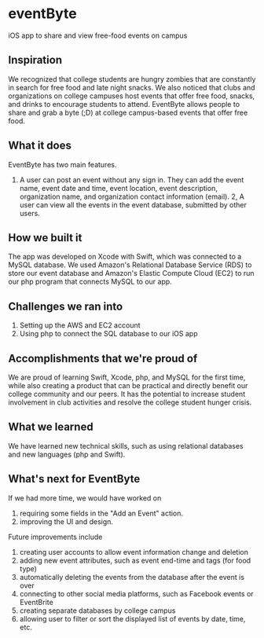 # eventByte
iOS app to share and view free-food events on campus

## Inspiration
We recognized that college students are hungry zombies that are constantly in search for free food and late night snacks. We also noticed that clubs and organizations on college campuses host events that offer free food, snacks, and drinks to encourage students to attend. EventByte allows people to share and grab a byte (;D) at college campus-based events that offer free food.

## What it does
EventByte has two main features.
1. A user can post an event without any sign in. They can add the event name, event date and time, event location, event description, organization name, and organization contact information (email).
2, A user can view all the events in the event database, submitted by other users.

## How we built it
The app was developed on Xcode with Swift, which was connected to a MySQL database. We used Amazon's Relational Database Service (RDS) to store our event database and Amazon's Elastic Compute Cloud (EC2) to run our php program that connects MySQL to our app.

## Challenges we ran into
1. Setting up the AWS and EC2 account
2. Using php to connect the SQL database to our iOS app

## Accomplishments that we're proud of
We are proud of learning Swift, Xcode, php, and MySQL for the first time, while also creating a product that can be practical and directly benefit our college community and our peers. It has the potential to increase student involvement in club activities and resolve the college student hunger crisis.

## What we learned
We have learned new technical skills, such as using relational databases and new languages (php and Swift). 

## What's next for EventByte
If we had more time, we would have worked on 
1. requiring some fields in the "Add an Event" action.
2. improving the UI and design.

Future improvements include
1. creating user accounts to allow event information change and deletion
2. adding new event attributes, such as event end-time and tags (for food type)
3. automatically deleting the events from the database after the event is over
4. connecting to other social media platforms, such as Facebook events or EventBrite
5. creating separate databases by college campus
6. allowing user to filter or sort the displayed list of events by date, time, etc. 